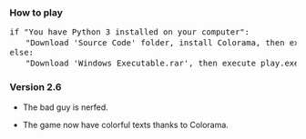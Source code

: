 <h3>How to play</h3>
<p><pre>if "You have Python 3 installed on your computer":
　　"Download 'Source Code' folder, install Colorama, then execute play.py"
else:
　　"Download 'Windows Executable.rar', then execute play.exe"</pre></p>

<h3>Version 2.6</h3>
<ul>
  <li><p>The bad guy is nerfed.</p></li>
  <li><p>The game now have colorful texts thanks to Colorama.</p></li>
</ul>
